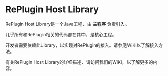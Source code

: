 # RePlugin Host Library

RePlugin Host Library是一个Java工程，由 **主程序** 负责引入。

几乎所有和RePlugin相关的代码都在其中，是核心工程。

开发者需要依赖此Library，以实现对RePlugin的接入。请参见WiKi以了解接入方法。

有关RePlugin Host Library的详细描述，请访问我们的WiKi，以了解更多的内容。